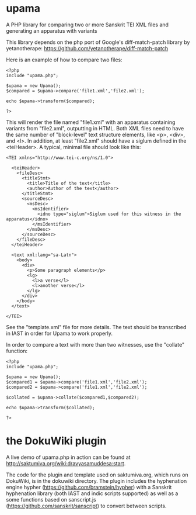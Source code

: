 # upama
A PHP library for comparing two or more Sanskrit TEI XML files and generating an apparatus with variants

This library depends on the php port of Google's diff-match-patch library by yetanotherape: https://github.com/yetanotherape/diff-match-patch

Here is an example of how to compare two files:

```
<?php
include "upama.php";

$upama = new Upama();
$compared = $upama->compare('file1.xml','file2.xml');

echo $upama->tramsform($compared);

?>
```

This will render the file named "file1.xml" with an apparatus containing variants from "file2.xml", outputting in HTML. Both XML files need to have the same number of "block-level" text structure elements, like &lt;p&gt;, &lt;div&gt;, and &lt;l&gt;. In addition, at least "file2.xml" should have a siglum defined in the &lt;teiHeader&gt;. A typical, minimal file should look like this:

```
<TEI xmlns="http://www.tei-c.org/ns/1.0">
  
  <teiHeader>
    <fileDesc>
      <titleStmt>
        <title>Title of the text</title>
        <author>Author of the text</author>
      </titleStmt>
      <sourceDesc>
        <msDesc>
          <msIdentifier>
            <idno type="siglum">Siglum used for this witness in the apparatus</idno>
          </msIdentifier>
        </msDesc>
      </sourceDesc>
    </fileDesc>
  </teiHeader>
  
  <text xml:lang="sa-Latn">
    <body>
      <div>
        <p>Some paragraph elements</p>
        <lg>
          <l>a verse</l>
          <l>another verse</l>
        </lg>
      </div>
    </body>
  </text>

</TEI>
```

See the "template.xml" file for more details. The text should be transcribed in IAST in order for Upama to work properly.

In order to compare a text with more than two witnesses, use the "collate" function:

```
<?php
include "upama.php";

$upama = new Upama();
$compared1 = $upama->compare('file1.xml','file2.xml');
$compared2 = $upama->compare('file1.xml','file2.xml');

$collated = $upama->collate($compared1,$compared2);

echo $upama->transform($collated);

?>
```

# the DokuWiki plugin

A live demo of upama.php in action can be found at http://saktumiva.org/wiki:dravyasamuddesa:start.

The code for the plugin and template used on saktumiva.org, which runs on DokuWiki, is in the dokuwiki directory. The plugin includes the hyphenation engine hypher (https://github.com/bramstein/hypher) with a Sanskrit hyphenation library (both IAST and indic scripts supported) as well as a some functions based on sanscript.js (https://github.com/sanskrit/sanscript) to convert between scripts.

